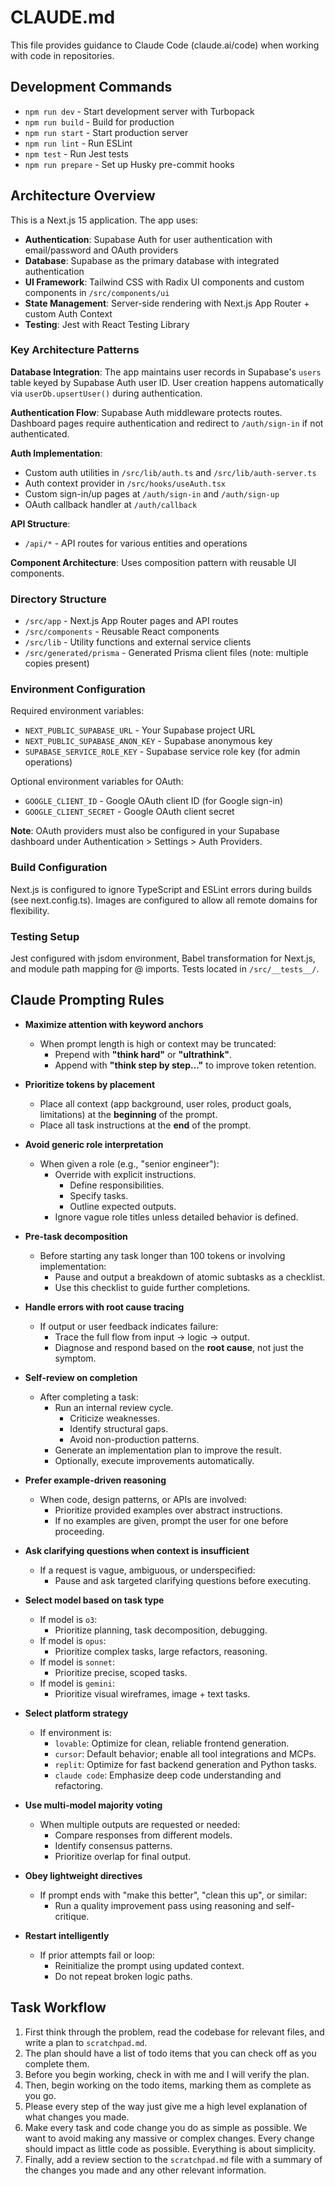 # CLAUDE.md

This file provides guidance to Claude Code (claude.ai/code) when working with code in repositories.

## Development Commands

- `npm run dev` - Start development server with Turbopack 
- `npm run build` - Build for production
- `npm run start` - Start production server
- `npm run lint` - Run ESLint
- `npm test` - Run Jest tests
- `npm run prepare` - Set up Husky pre-commit hooks

## Architecture Overview

This is a Next.js 15 application. The app uses:

- **Authentication**: Supabase Auth for user authentication with email/password and OAuth providers 
- **Database**: Supabase as the primary database with integrated authentication
- **UI Framework**: Tailwind CSS with Radix UI components and custom components in `/src/components/ui`
- **State Management**: Server-side rendering with Next.js App Router + custom Auth Context
- **Testing**: Jest with React Testing Library

### Key Architecture Patterns

**Database Integration**: The app maintains user records in Supabase's `users` table keyed by Supabase Auth user ID. User creation happens automatically via `userDb.upsertUser()` during authentication.

**Authentication Flow**: Supabase Auth middleware protects routes. Dashboard pages require authentication and redirect to `/auth/sign-in` if not authenticated.

**Auth Implementation**:
- Custom auth utilities in `/src/lib/auth.ts` and `/src/lib/auth-server.ts` 
- Auth context provider in `/src/hooks/useAuth.tsx`
- Custom sign-in/up pages at `/auth/sign-in` and `/auth/sign-up`  
- OAuth callback handler at `/auth/callback`

**API Structure**:
- `/api/*` - API routes for various entities and operations

**Component Architecture**: Uses composition pattern with reusable UI components. 

### Directory Structure

- `/src/app` - Next.js App Router pages and API routes
- `/src/components` - Reusable React components  
- `/src/lib` - Utility functions and external service clients
- `/src/generated/prisma` - Generated Prisma client files (note: multiple copies present)

### Environment Configuration 

Required environment variables:
- `NEXT_PUBLIC_SUPABASE_URL` - Your Supabase project URL 
- `NEXT_PUBLIC_SUPABASE_ANON_KEY` - Supabase anonymous key
- `SUPABASE_SERVICE_ROLE_KEY` - Supabase service role key (for admin operations)

Optional environment variables for OAuth:  
- `GOOGLE_CLIENT_ID` - Google OAuth client ID (for Google sign-in)
- `GOOGLE_CLIENT_SECRET` - Google OAuth client secret

**Note**: OAuth providers must also be configured in your Supabase dashboard under Authentication > Settings > Auth Providers.

### Build Configuration

Next.js is configured to ignore TypeScript and ESLint errors during builds (see next.config.ts). Images are configured to allow all remote domains for flexibility.

### Testing Setup 

Jest configured with jsdom environment, Babel transformation for Next.js, and module path mapping for @ imports. Tests located in `/src/__tests__/`.

## Claude Prompting Rules

- **Maximize attention with keyword anchors**
  - When prompt length is high or context may be truncated:
    - Prepend with **"think hard"** or **"ultrathink"**.
    - Append with **"think step by step..."** to improve token retention.
  
- **Prioritize tokens by placement**
  - Place all context (app background, user roles, product goals, limitations) at the **beginning** of the prompt.
  - Place all task instructions at the **end** of the prompt.

- **Avoid generic role interpretation**
  - When given a role (e.g., "senior engineer"): 
    - Override with explicit instructions.
      - Define responsibilities.
      - Specify tasks.
      - Outline expected outputs.
    - Ignore vague role titles unless detailed behavior is defined.
  
- **Pre-task decomposition**
  - Before starting any task longer than 100 tokens or involving implementation:
    - Pause and output a breakdown of atomic subtasks as a checklist.
    - Use this checklist to guide further completions.

- **Handle errors with root cause tracing**
  - If output or user feedback indicates failure:
    - Trace the full flow from input → logic → output.
    - Diagnose and respond based on the **root cause**, not just the symptom.
  
- **Self-review on completion**
  - After completing a task:
    - Run an internal review cycle.
      - Criticize weaknesses.
      - Identify structural gaps.
      - Avoid non-production patterns.
    - Generate an implementation plan to improve the result.
    - Optionally, execute improvements automatically.

- **Prefer example-driven reasoning**
  - When code, design patterns, or APIs are involved: 
    - Prioritize provided examples over abstract instructions.
    - If no examples are given, prompt the user for one before proceeding.
  
- **Ask clarifying questions when context is insufficient**
  - If a request is vague, ambiguous, or underspecified:
    - Pause and ask targeted clarifying questions before executing.

- **Select model based on task type**  
  - If model is `o3`:
    - Prioritize planning, task decomposition, debugging.
  - If model is `opus`:
    - Prioritize complex tasks, large refactors, reasoning.
  - If model is `sonnet`:  
    - Prioritize precise, scoped tasks.
  - If model is `gemini`:
    - Prioritize visual wireframes, image + text tasks.

- **Select platform strategy**
  - If environment is:
    - `lovable`: Optimize for clean, reliable frontend generation.
    - `cursor`: Default behavior; enable all tool integrations and MCPs.
    - `replit`: Optimize for fast backend generation and Python tasks.
    - `claude code`: Emphasize deep code understanding and refactoring.

- **Use multi-model majority voting**
  - When multiple outputs are requested or needed:
    - Compare responses from different models.
    - Identify consensus patterns.
    - Prioritize overlap for final output. 

- **Obey lightweight directives**
  - If prompt ends with "make this better", "clean this up", or similar:
    - Run a quality improvement pass using reasoning and self-critique.

- **Restart intelligently**
  - If prior attempts fail or loop:
    - Reinitialize the prompt using updated context.
    - Do not repeat broken logic paths.

## Task Workflow

1. First think through the problem, read the codebase for relevant files, and write a plan to `scratchpad.md`.
2. The plan should have a list of todo items that you can check off as you complete them.
3. Before you begin working, check in with me and I will verify the plan.
4. Then, begin working on the todo items, marking them as complete as you go. 
5. Please every step of the way just give me a high level explanation of what changes you made.
6. Make every task and code change you do as simple as possible. We want to avoid making any massive or complex changes. Every change should impact as little code as possible. Everything is about simplicity.
7. Finally, add a review section to the `scratchpad.md` file with a summary of the changes you made and any other relevant information.
